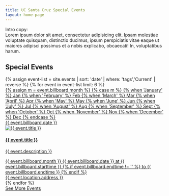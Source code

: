 ```yaml
---
title: UC Santa Cruz Special Events
layout: home-page
---
```


<section class="content-centered">
<div class="grid-container large">
<p>Intro copy: <br/>Lorem ipsum dolor sit amet, consectetur adipisicing elit. Ipsam molestiae voluptate quisquam, distinctio ducimus, ipsum perspiciatis vitae eaque ut maiores adipisci possimus et a nobis explicabo, obcaecati! In, voluptatibus harum.</p>
</div>
</section>



<section id="main-content">
<div class="grid-container large">
<section class="heading">
<h2 class="underline">Special Events</h2>
</section>

<div class="events-card-list fade-out-siblings">
{% assign event-list = site.events | sort: 'date' | where: 'tags','Current' | reverse %}
{% for event in event-list limit: 6 %}
<a class="events-card" href="{{site.baseurl}}{{ event.url }}.html">
<div class="events-card-content">
<div class="date">
<div class="month">
{% assign m = event.billboard.month %}
{% case m %}
{% when 'January' %} Jan
{% when 'February' %} Feb
{% when 'March' %} Mar
{% when 'April' %} Apr
{% when 'May' %} May
{% when 'June' %} Jun
{% when 'July' %} Jul
{% when 'August' %} Aug
{% when 'September' %} Sept
{% when 'October' %} Oct
{% when 'November' %} Nov
{% when 'December' %} Dec
{% endcase %}
</div>
<div class="day">{{ event.billboard.date }}</div>
</div>

<div class="inner">
<div class="image">
<img src="{{ site.baseurl }}{{ event.billboard.image }}" alt="{{ event.title }}"/>
</div>
<div class="card-content">
<h4 class="header underline">{{ event.title }}</h4>
<p class="event-description">{{ event.description }}</p>
<div class="tags">
<span class="topics-title">
<div class="time">
<i class="fa fa-clock-o turquiose-text"></i> {{ event.billboard.month }} {{ event.billboard.date }} at {{ event.billboard.starttime }} 
{% if event.billboard.endtime != '' %} to {{ event.billboard.endtime }} {% endif %}
</div>
<div class="location">
<i class="fa fa-map-marker turquiose-text"></i> {{ event.location.address }}
</div>
</span>
</div>
</div>
</div>   
</div>
</a>
{% endfor %}
</div>
</div>

<div class="more no-border">
<a class="primary button" href="https://events.ucsc.edu/">
See More Events
</a>
</div>

</section>
